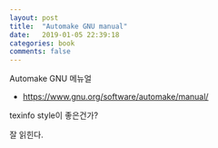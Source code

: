```yaml
---
layout: post
title:  "Automake GNU manual"
date:   2019-01-05 22:39:18
categories: book
comments: false
---
```


Automake GNU 메뉴얼

* https://www.gnu.org/software/automake/manual/

texinfo style이 좋은건가?

잘 읽힌다.
